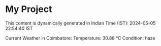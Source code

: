 # My Project

This content is dynamically generated in Indian Time (IST): 2024-05-05 22:54:40 IST


Current Weather in Coimbatore:
Temperature: 30.88 °C
Condition: haze
